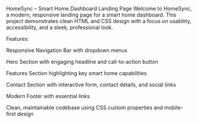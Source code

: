 HomeSync – Smart Home Dashboard Landing Page
Welcome to HomeSync, a modern, responsive landing page for a smart home dashboard. This project demonstrates clean HTML and CSS design with a focus on usability, accessibility, and a sleek, professional look.

 Features:
 
Responsive Navigation Bar with dropdown menus

Hero Section with engaging headline and call-to-action button

Features Section highlighting key smart home capabilities

Contact Section with interactive form, contact details, and social links

Modern Footer with essential links

Clean, maintainable codebase using CSS custom properties and mobile-first design
